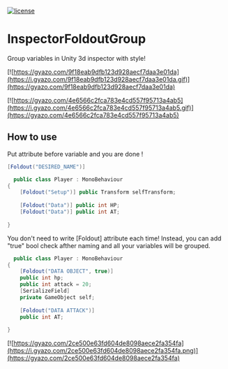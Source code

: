 [![license](https://img.shields.io/badge/license-MIT-brightgreen.svg)](https://github.com/dimmpixeye/InspectorFoldoutGroup/blob/master/LICENSE)

# InspectorFoldoutGroup
Group variables in Unity 3d inspector with style!

[![https://gyazo.com/9f18eab9dfb123d928aecf7daa3e01da](https://i.gyazo.com/9f18eab9dfb123d928aecf7daa3e01da.gif)](https://gyazo.com/9f18eab9dfb123d928aecf7daa3e01da)

[![https://gyazo.com/4e6566c2fca783e4cd557f95713a4ab5](https://i.gyazo.com/4e6566c2fca783e4cd557f95713a4ab5.gif)](https://gyazo.com/4e6566c2fca783e4cd557f95713a4ab5)

## How to use 

Put attribute before variable and you are done ! 

```csharp
[Foldout("DESIRED_NAME")]
```

```csharp
  public class Player : MonoBehaviour
{
	[Foldout("Setup")] public Transform selfTransform;
	
	[Foldout("Data")] public int HP;
	[Foldout("Data")] public int AT;
 
}
```

You don't need to write [Foldout] attribute each time! Instead, you can add "true" bool check afther naming and all your variables will be grouped.
```csharp
  public class Player : MonoBehaviour
{
	[Foldout("DATA OBJECT", true)] 
	public int hp;
	public int attack = 20;
	[SerializeField]
	private GameObject self;
	
	[Foldout("DATA ATTACK")] 
	public int AT;
 
}
```
[![https://gyazo.com/2ce500e63fd604de8098aece2fa354fa](https://i.gyazo.com/2ce500e63fd604de8098aece2fa354fa.png)](https://gyazo.com/2ce500e63fd604de8098aece2fa354fa)

 


